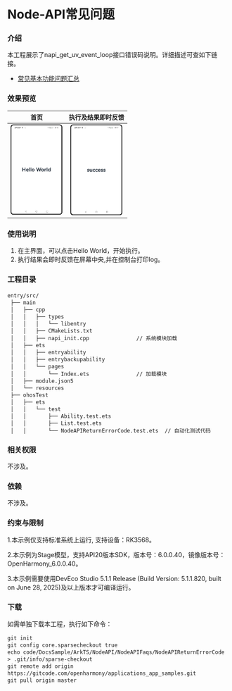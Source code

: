 # Node-API常见问题

### 介绍

本工程展示了napi_get_uv_event_loop接口错误码说明。详细描述可查如下链接。

- [常见基本功能问题汇总](https://gitcode.com/openharmony/docs/blob/master/zh-cn/application-dev/napi/napi-faq-about-common-basic.md)

### 效果预览

|                              首页                               |                               执行及结果即时反馈                               |
| :-------------------------------------------------------------: |:---------------------------------------------------------------------:|
| <img src="./screenshots/NodeAPIReturnErrorCode_1.png" style="zoom:33%;" width="360;" /> | <img src="./screenshots/NodeAPIReturnErrorCode_2.png" style="zoom:33%;" width="360;" /> |

### 使用说明

1. 在主界面，可以点击Hello World，开始执行。
2. 执行结果会即时反馈在屏幕中央,并在控制台打印log。

### 工程目录

```
entry/src/
 ├── main
 │   ├── cpp
 │   │   ├── types
 │   │   │   └── libentry
 │   │   ├── CMakeLists.txt
 │   │   ├── napi_init.cpp               // 系统模块加载
 │   ├── ets
 │   │   ├── entryability
 │   │   ├── entrybackupability
 │   │   └── pages
 │   │       └── Index.ets               // 加载模块
 │   ├── module.json5
 │   └── resources
 ├── ohosTest
 │   ├── ets
 │   │   └── test
 │   │       ├── Ability.test.ets
 │   │       ├── List.test.ets
 │   │       └── NodeAPIReturnErrorCode.test.ets  // 自动化测试代码
```

### 相关权限

不涉及。

### 依赖

不涉及。

### 约束与限制

1.本示例仅支持标准系统上运行, 支持设备：RK3568。

2.本示例为Stage模型，支持API20版本SDK，版本号：6.0.0.40，镜像版本号：OpenHarmony_6.0.0.40。

3.本示例需要使用DevEco Studio 5.1.1 Release (Build Version: 5.1.1.820, built on June 28, 2025)及以上版本才可编译运行。

### 下载

如需单独下载本工程，执行如下命令：

```
git init
git config core.sparsecheckout true
echo code/DocsSample/ArkTS/NodeAPI/NodeAPIFaqs/NodeAPIReturnErrorCode > .git/info/sparse-checkout
git remote add origin https://gitcode.com/openharmony/applications_app_samples.git
git pull origin master
```